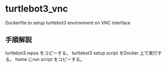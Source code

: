 # turtlebot3_vnc
Dockerfile to setup turtlebot3 environment on VNC interface

## 手順解説

turtlebot3.repos をコピーする。
turtlebot3 setup script をDocker 上で実行する。
home にrun script をコピーする。